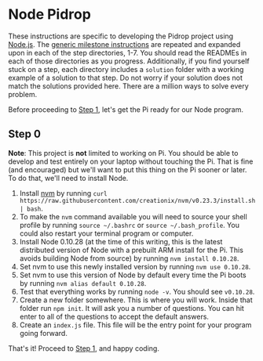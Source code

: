 # Node Pidrop

These instructions are specific to developing the Pidrop project using [Node.js](http://nodejs.org). The [generic milestone instructions](../README.md) are repeated and expanded upon in each of the step directories, 1-7. You should read the READMEs in each of those directories as you progress. Additionally, if you find yourself stuck on a step, each directory includes a `solution` folder with a working example of a solution to that step. Do not worry if your solution does not match the solutions provided here. There are a million ways to solve every problem.

Before proceeding to [Step 1](./1), let's get the Pi ready for our Node program.

## Step 0

**Note**: This project is **not** limited to working on Pi. You should be able to develop and test entirely on your laptop without touching the Pi. That is fine (and encouraged) but we'll want to put this thing on the Pi sooner or later. To do that, we'll need to install Node.

1. Install [nvm](https://github.com/creationix/nvm) by running `curl https://raw.githubusercontent.com/creationix/nvm/v0.23.3/install.sh | bash`.
2. To make the `nvm` command available you will need to source your shell profile by running `source ~/.bashrc` or `source ~/.bash_profile`. You could also restart your terminal program or computer.
3. Install Node 0.10.28 (at the time of this writing, this is the latest distributed version of Node with a prebuilt ARM install for the Pi. This avoids building Node from source) by running `nvm install 0.10.28`.
4. Set nvm to use this newly installed version by running `nvm use 0.10.28`.
5. Set nvm to use this version of Node by default every time the Pi boots by running `nvm alias default 0.10.28`.
6. Test that everything works by running `node -v`. You should see `v0.10.28`.
7. Create a new folder somewhere. This is where you will work. Inside that folder run `npm init`. It will ask you a number of questions. You can hit enter to all of the questions to accept the default answers.
8. Create an `index.js` file. This file will be the entry point for your program going forward.

That's it! Proceed to [Step 1](./1), and happy coding.
